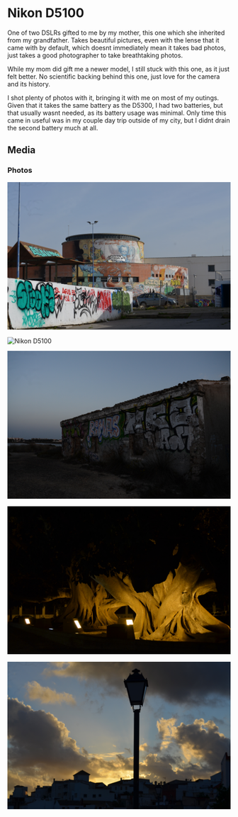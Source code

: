 # Nikon D5100

One of two DSLRs gifted to me by my mother, this one which she inherited from my grandfather. Takes beautiful pictures, even with the lense that it came with by default, which doesnt immediately mean it takes bad photos, just takes a good photographer to take breathtaking photos. 

While my mom did gift me a newer model, I still stuck with this one, as it just felt better. No scientific backing behind this one, just love for the camera and its history. 

I shot plenty of photos with it, bringing it with me on most of my outings. Given that it takes the same battery as the D5300, I had two batteries, but that usually wasnt needed, as its battery usage was minimal. Only time this came in useful was in my couple day trip outside of my city, but I didnt drain the second battery much at all.

## Media

### Photos

![Nikon D5100](DSC_0054.JPG)

![Nikon D5100](DSC_0097.JPG)

![Nikon D5100](DSC_0318.JPG)

![Nikon D5100](DSC_0486.JPG)

![Nikon D5100](DSC_0741.JPG)